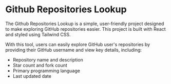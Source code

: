 # Github Repositories Lookup

The Github Repositories Lookup is a simple, user-friendly project designed to make exploring GitHub repositories easier. This project is built with React and styled using Tailwind CSS.

With this tool, users can easily explore GitHub user's repositories by providing their GitHub username and view key details, including:
- Repository name and description
- Star count and fork count
- Primary programming language
- Last updated date


